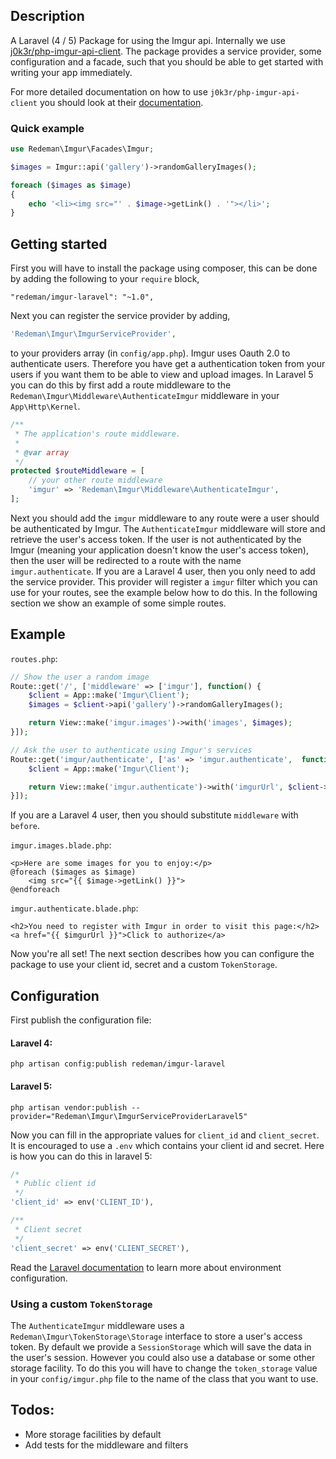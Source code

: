 ## Description
A Laravel (4 / 5) Package for using the Imgur api. Internally we use [j0k3r/php-imgur-api-client](https://github.com/j0k3r/php-imgur-api-client).
The package provides a service provider, some configuration and a facade, such that you should be able to get started with writing your app immediately.

For more detailed documentation on how to use `j0k3r/php-imgur-api-client` you should look at their [documentation](https://github.com/j0k3r/php-imgur-api-client).

### Quick example
```php
use Redeman\Imgur\Facades\Imgur;

$images = Imgur::api('gallery')->randomGalleryImages();

foreach ($images as $image)
{
    echo '<li><img src="' . $image->getLink() . '"></li>';
}
```

## Getting started
First you will have to install the package using composer, this can be done by adding the following to your `require` block,
```
"redeman/imgur-laravel": "~1.0",
```
Next you can register the service provider by adding,
```php
'Redeman\Imgur\ImgurServiceProvider',
```
to your providers array (in `config/app.php`).
Imgur uses Oauth 2.0 to authenticate users. Therefore you have get a authentication token from your users if you want them to be able to view and upload images.
In Laravel 5 you can do this by first add a route middleware to the `Redeman\Imgur\Middleware\AuthenticateImgur` middleware in your `App\Http\Kernel`.
```php
/**
 * The application's route middleware.
 *
 * @var array
 */
protected $routeMiddleware = [
    // your other route middleware
    'imgur' => 'Redeman\Imgur\Middleware\AuthenticateImgur',
];
```
Next you should add the `imgur` middleware to any route were a user should be authenticated by Imgur.
The `AuthenticateImgur` middleware will store and retrieve the user's access token.
If the user is not authenticated by the Imgur (meaning your application doesn't know the user's access token), then the user will be redirected to a route with the name `imgur.authenticate`.
If you are a Laravel 4 user, then you only need to add the service provider. This provider will register a `imgur` filter which you can use for your routes, see the example below how to do this.
In the following section we show an example of some simple routes.


## Example
`routes.php`:
```php
// Show the user a random image
Route::get('/', ['middleware' => ['imgur'], function() {
    $client = App::make('Imgur\Client');
    $images = $client->api('gallery')->randomGalleryImages();

    return View::make('imgur.images')->with('images', $images);
}]);

// Ask the user to authenticate using Imgur's services
Route::get('imgur/authenticate', ['as' => 'imgur.authenticate',  function() {
    $client = App::make('Imgur\Client');

    return View::make('imgur.authenticate')->with('imgurUrl', $client->getAuthenticationUrl());
}]);
```
If you are a Laravel 4 user, then you should substitute `middleware` with `before`.

`imgur.images.blade.php`:
```blade
<p>Here are some images for you to enjoy:</p>
@foreach ($images as $image)
    <img src="{{ $image->getLink() }}">
@endforeach
```

`imgur.authenticate.blade.php`:
```blade
<h2>You need to register with Imgur in order to visit this page:</h2>
<a href="{{ $imgurUrl }}">Click to authorize</a>
```

Now you're all set! The next section describes how you can configure the package to use your client id, secret and a custom `TokenStorage`.

## Configuration
First publish the configuration file:

#### Laravel 4:
```
php artisan config:publish redeman/imgur-laravel
```

#### Laravel 5:
```
php artisan vendor:publish --provider="Redeman\Imgur\ImgurServiceProviderLaravel5"
```

Now you can fill in the appropriate values for `client_id` and `client_secret`. It is encouraged to use a `.env` which contains your client id and secret. Here is how you can do this in laravel 5:
```php
/*
 * Public client id
 */
'client_id' => env('CLIENT_ID'),

/**
 * Client secret
 */
'client_secret' => env('CLIENT_SECRET'),
```

Read the [Laravel documentation](http://laravel.com/docs/5.0/configuration#environment-configuration) to learn more about environment configuration.

### Using a custom `TokenStorage`
The `AuthenticateImgur` middleware uses a `Redeman\Imgur\TokenStorage\Storage` interface to store a user's access token. By default we provide a `SessionStorage` which will save the data in the user's session.
However you could also use a database or some other storage facility. To do this you will have to change the `token_storage` value in your `config/imgur.php` file to the name of the class that you want to use.

## Todos:
- More storage facilities by default
- Add tests for the middleware and filters
